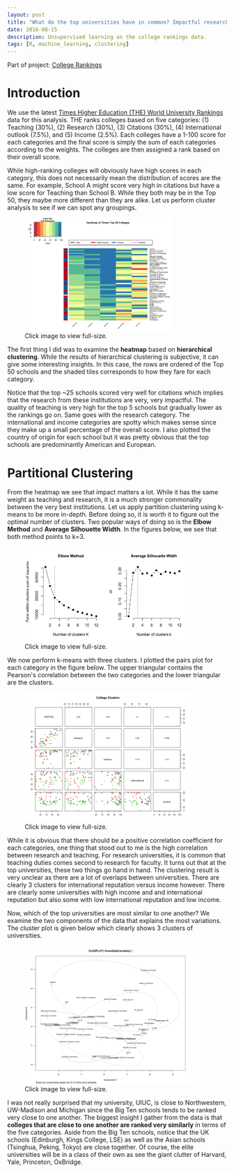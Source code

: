 ```yaml
---
layout: post
title: "What do the top universities have in common? Impactful research and... proximity?"
date: 2016-08-15
description: Unsupervised learning on the college rankings data.
tags: [R, machine_learning, clustering]
---
```


Part of project: [College Rankings](http://data-slinky.com/project/3_College_rankings/)

# Introduction

We use the latest [Times Higher Education (THE) World University Rankings](https://www.timeshighereducation.com/world-university-rankings/2016/world-ranking)
data for this analysis. THE ranks colleges based on five categories: (1) Teaching (30%), (2) Research (30%),
(3) Citations (30%), (4) International outlook (7.5%), and (5) Income (2.5%). Each colleges have a
1-100 score for each categories and the final score is simply the sum of each categories 
according to the weights. The colleges are then assigned a rank based on their overall score.

While high-ranking colleges will obviously have high scores in each category, this does not 
necessarily mean the distribution of scores are the same. For example, School A might score 
very high in citations but have a low score for Teaching than School B. While they both may
be in the Top 50, they maybe more different than they are alike. Let us perform 
cluster analysis to see if we can spot any groupings.

<figure>
 <a href="https://raw.githubusercontent.com/data-slinky/college_rankings/master/Clustering/heatmap.png
" data-lightbox="appfoundry_image_set" data-title="Source: Times World University 2016. Colleges are ordered. Note: Columbia does not have an income score.">
  <img src="https://raw.githubusercontent.com/data-slinky/college_rankings/master/Clustering/heatmap.png" alt="Heatmap" style="max-width:80%;"/>
</a>
 <div class="col caption">Click image to view full-size. </div>
 </figure>

The first thing I did was to examine the __heatmap__ based on __hierarchical clustering__. While the 
results of hierarchical clustering is subjective, it can give some interesting insights. In 
this case, the rows are ordered of the Top 50 schools and the shaded tiles corresponds to 
how they fare for each category.

Notice that the top ~25 schools scored very well for citations which implies that the research
from these institutions are very, very impactful. The quality of teaching is very high for 
the top 5 schools but gradually lower as the rankings go on. Same goes with the research 
category. The international and income categories are spotty which makes sense since they 
make up a small percentage of the overall score. I also plotted the country of origin for 
each school but it was pretty obvious that the top schools are predominantly American and European.

# Partitional Clustering

From the heatmap we see that impact matters a lot. While it has the same weight
as teaching and research, it is a much stronger commonality between the very best
institutions. Let us apply partition clustering using k-means to be more in-depth. Before 
doing so, it is worth it to figure out the optimal number of clusters. Two popular ways of 
doing so is the __Elbow Method__ and __Average Silhouette Width__. In the figures below, we 
see that both method points to k=3.

<figure>
 <a href="https://raw.githubusercontent.com/data-slinky/college_rankings/master/Clustering/optimal_k.png
" data-lightbox="appfoundry_image_set" data-title="Finding the optimal number of clusters.">
  <img src="https://raw.githubusercontent.com/data-slinky/college_rankings/master/Clustering/optimal_k.png" alt="Optimal k" style="max-width:90%;"/>
</a>
 <div class="col caption">Click image to view full-size. </div>
 </figure>

We now perform k-means with three clusters. I plotted the pairs plot for each category in 
the figure below. The upper triangular contains the Pearson's correlation between the two 
categories and the lower triangular are the clusters.

<figure>
 <a href="https://raw.githubusercontent.com/data-slinky/college_rankings/master/Clustering/pairs_plot.png
" data-lightbox="appfoundry_image_set" data-title="Pair plots of each categories with clusters. Upper triangular is Pearson's correlation coefficients.">
<img src="https://raw.githubusercontent.com/data-slinky/college_rankings/master/Clustering/pairs_plot.png" alt="Optimal k" style="max-width:90%;"/>
</a>
 <div class="col caption">Click image to view full-size. </div>
 </figure>
 
While it is obvious that there should be a positive correlation coefficient for each categories,
one thing that stood out to me is the high correlation between research and teaching. For 
research universities, it is common that teaching duties comes second to research for 
faculty. It turns out that at the top universities, these two things go hand in hand. The 
clustering result is very unclear as there are a lot of overlaps between universities. 
There are clearly 3 clusters for international reputation versus income however. There are 
clearly some universities with high income and and international reputation but also some 
with low international reputation and low income.

Now, which of the top universities are most similar to one another? We examine the two 
components of the data that explains the most variations. The cluster plot is given below 
which clearly shows 3 clusters of universities.

<figure>
 <a href="https://raw.githubusercontent.com/data-slinky/college_rankings/master/Clustering/cluster_plot.png
" data-lightbox="appfoundry_image_set" data-title="Cluster plot of the colleges.">
<img src="https://raw.githubusercontent.com/data-slinky/college_rankings/master/Clustering/cluster_plot.png" alt="Optimal k" style="max-width:90%;"/>
</a>
 <div class="col caption">Click image to view full-size. </div>
 </figure>

I was not really surprised that my university, UIUC, is close to Northwestern,
UW-Madison and Michigan since the Big Ten schools tends to be ranked very close to one 
another. The biggest insight I gather from the data is that __colleges that are close to 
one another are ranked very similarly__ in terms of the five categories. Aside from the Big Ten
schools, notice that the UK schools (Edinburgh, Kings College, LSE) as well as the Asian
schools (Tsinghua, Peking, Tokyo) are close together. Of course, the elite universities will 
be in a class of their own as see the giant clutter of Harvard, Yale, Princeton, OxBridge.